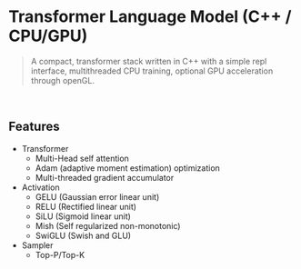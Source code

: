 # Transformer Language Model (C++ / CPU/GPU)

> A compact, transformer stack written in C++ with a simple repl interface, multithreaded CPU training, optional GPU acceleration through openGL.

<br>

## Features
- Transformer
  - Multi-Head self attention
  - Adam (adaptive moment estimation) optimization
  - Multi-threaded gradient accumulator
- Activation
  - GELU (Gaussian error linear unit)
  - RELU (Rectified linear unit)
  - SiLU (Sigmoid linear unit)
  - Mish (Self regularized non-monotonic)
  - SwiGLU (Swish and GLU)
- Sampler
  - Top-P/Top-K
  

